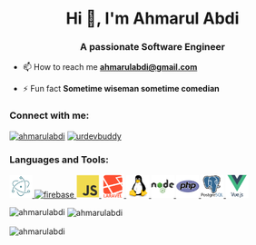 <h1 align="center">Hi 👋, I'm Ahmarul Abdi</h1>
<h3 align="center">A passionate Software Engineer</h3>

- 📫 How to reach me **ahmarulabdi@gmail.com**

- ⚡ Fun fact **Sometime wiseman sometime comedian**

<h3 align="left">Connect with me:</h3>
<p align="left">
<a href="https://dev.to/ahmarulabdi" target="blank"><img align="center" src="https://cdn.jsdelivr.net/npm/simple-icons@3.0.1/icons/dev-dot-to.svg" alt="ahmarulabdi" height="30" width="40" /></a>
<a href="https://twitter.com/urdevbuddy" target="blank"><img align="center" src="https://cdn.jsdelivr.net/npm/simple-icons@3.0.1/icons/twitter.svg" alt="urdevbuddy" height="30" width="40" /></a>
</p>

<h3 align="left">Languages and Tools:</h3>
<p align="left"> <a href="https://www.electronjs.org" target="_blank"> <img src="https://raw.githubusercontent.com/devicons/devicon/master/icons/electron/electron-original.svg" alt="electron" width="40" height="40"/> </a> <a href="https://firebase.google.com/" target="_blank"> <img src="https://www.vectorlogo.zone/logos/firebase/firebase-icon.svg" alt="firebase" width="40" height="40"/> </a> <a href="https://developer.mozilla.org/en-US/docs/Web/JavaScript" target="_blank"> <img src="https://raw.githubusercontent.com/devicons/devicon/master/icons/javascript/javascript-original.svg" alt="javascript" width="40" height="40"/> </a> <a href="https://laravel.com/" target="_blank"> <img src="https://raw.githubusercontent.com/devicons/devicon/master/icons/laravel/laravel-plain-wordmark.svg" alt="laravel" width="40" height="40"/> </a> <a href="https://www.linux.org/" target="_blank"> <img src="https://raw.githubusercontent.com/devicons/devicon/master/icons/linux/linux-original.svg" alt="linux" width="40" height="40"/> </a> <a href="https://nodejs.org" target="_blank"> <img src="https://raw.githubusercontent.com/devicons/devicon/master/icons/nodejs/nodejs-original-wordmark.svg" alt="nodejs" width="40" height="40"/> </a> <a href="https://www.php.net" target="_blank"> <img src="https://raw.githubusercontent.com/devicons/devicon/master/icons/php/php-original.svg" alt="php" width="40" height="40"/> </a> <a href="https://www.postgresql.org" target="_blank"> <img src="https://raw.githubusercontent.com/devicons/devicon/master/icons/postgresql/postgresql-original-wordmark.svg" alt="postgresql" width="40" height="40"/> </a> <a href="https://vuejs.org/" target="_blank"> <img src="https://raw.githubusercontent.com/devicons/devicon/master/icons/vuejs/vuejs-original-wordmark.svg" alt="vuejs" width="40" height="40"/> </a> </p>

<p><img align="left" src="https://github-readme-stats.vercel.app/api/top-langs?username=ahmarulabdi&show_icons=true&locale=en&layout=compact" alt="ahmarulabdi" /></p>

<p>&nbsp;<img align="center" src="https://github-readme-stats.vercel.app/api?username=ahmarulabdi&show_icons=true&locale=en" alt="ahmarulabdi" /></p>

<p><img align="center" src="https://github-readme-streak-stats.herokuapp.com/?user=ahmarulabdi&" alt="ahmarulabdi" /></p>

